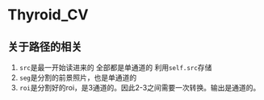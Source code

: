 # Thyroid_CV



## 关于路径的相关

1. `src`是最一开始读进来的  全部都是单通道的 利用`self.src`存储
2. `seg`是分割的前景照片，也是单通道的
3. `roi`是分割好的roi，是3通道的。因此2-3之间需要一次转换。输出是通道的。

